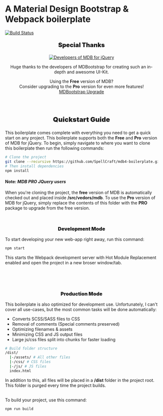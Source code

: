 # A Material Design Bootstrap & Webpack boilerplate

[![Build Status](https://travis-ci.org/SpellCraft/mdb4-boilerplate.svg?branch=master)](https://travis-ci.org/SpellCraft/mdb4-boilerplate)

<p style="font-weight:900;font-size:20px;text-align:center;">Special Thanks</p>
<p style="text-align:center;">
    <a href="https://mdbootstrap.com" target="_blank">
        <img src="https://mdbootstrap.com/img/logo/mdb-transparent-250px.png" alt="Developers of MDB for jQuery">
    </a>
</p>
<p align="center">Huge thanks to the developers of MDBootstrap for creating such an in-depth and awesome UI-Kit.</p>
<p align="center">
    Using the <b>Free</b> version of MDB?<br>
    Consider upgrading to the <b>Pro</b> version for even more features!<br>
    <a href="https://mdbootstrap.com/material-design-for-bootstrap/?utm_ref_id=29943" target="_blank">MDBootstrap Upgrade</a>
</p>
<br>
<br>
<p style="font-weight:900;font-size:22px;text-align:center;">Quickstart Guide</p>

This boilerplate comes complete with everything you need to get a quick start on any project. This boilerplate supports both the **Free** and **Pro** version of MDB for jQuery.
To begin, simply navigate to where you want to clone this boilerplate then run the following commands:
```bash
# Clone the project
git clone --recursive https://github.com/SpellCraft/mdb4-boilerplate.git
# Then install dependencies
npm install
```


#### **Note:** ***MDB PRO JQuery users***
When you're cloning the project, the **free** version of MDB is automatically checked out and placed inside **/src/vedors/mdb**. To use the **Pro** version of MDB for jQuery, simply replace the contents of this folder with the **PRO** package to upgrade from the free version.
<br>
<br>
<br>
<p style="font-weight:900;font-size:16px;text-align:center;">Development Mode</p>

To start developing your new web-app right away, run this command:
```bash
npm start
```
This starts the Webpack development server with Hot Module Replacement enabled and open the project in a new broser window/tab.
<br>
<br>
<br>
<br>
<br>
<p style="font-weight:900;font-size:16px;text-align:center;">Production Mode</p>

This boilerplate is also optimized for development use. Unfortunately, I can't cover all use-cases, but the most common tasks will be done automatically:

* Converts SCSS/SASS files to CSS
* Removal of comments (Special comments preserved)
* Optimizing filenames & assets
* Minimizing CSS and JS output files
* Large js/css files split into chunks for faster loading
```bash
# Build folder structure
/dist/
  |-/assets/ # All other files
  |-/css/ # CSS files
  |-/js/ # JS files
  index.html
```
In addition to this, all files will be placed in a **/dist** folder in the project root. This folder is purged every time the project builds.
<br><br>

To build your project, use this command:
```bash
npm run build
```
